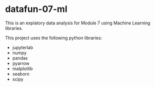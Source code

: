 # datafun-07-ml

This is an explatory data analysis for Module 7 using Machine Learning libraries. 

This project uses the following python libraries:
<ul>
<li>jupyterlab</li>
<li>numpy</li>
<li>pandas</li>
<li>pyarrow</li>
<li>matplotlib</li>
<li>seaborn</li>
<li>scipy</li>

</ul>